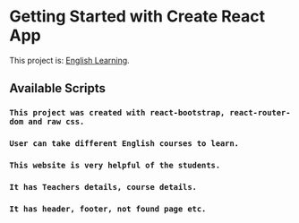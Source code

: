 # Getting Started with Create React App

This project is:  [English Learning](https://english-learning-website.netlify.app/).

## Available Scripts

### `This project was created with react-bootstrap, react-router-dom and raw css.`
### `User can take different English courses to learn.`
### `This website is very helpful of the students.`
### `It has Teachers details, course details.`
### `It has header, footer, not found page etc.`